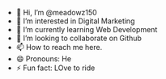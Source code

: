 - 👋 Hi, I’m @meadowz150
- 👀 I’m interested in Digital Marketing
- 🌱 I’m currently learning Web Development
- 💞️ I’m looking to collaborate on Github
- 📫 How to reach me here.
- 😄 Pronouns: He
- ⚡ Fun fact: LOve to ride

<!---
meadowz150/meadowz150 is a ✨ special ✨ repository because its `README.md` (this file) appears on your GitHub profile.
You can click the Preview link to take a look at your changes.
--->
